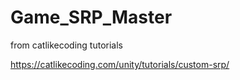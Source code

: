 # Game_SRP_Master

from catlikecoding tutorials

https://catlikecoding.com/unity/tutorials/custom-srp/
